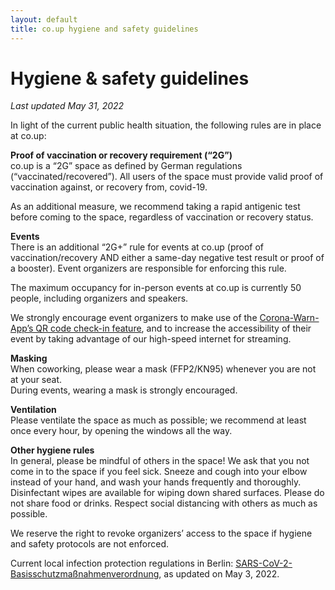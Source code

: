 ```yaml
---
layout: default
title: co.up hygiene and safety guidelines
---
```


<h1>
  Hygiene & safety guidelines
</h1>

_Last updated May 31, 2022_

In light of the current public health situation, the following rules are in place at co.up:

**Proof of vaccination or recovery requirement (“2G”)**<br/>
co.up is a “2G” space as defined by German regulations (“vaccinated/recovered”). All users of the space must provide valid proof of vaccination against, or recovery from, covid-19.

As an additional measure, we recommend taking a rapid antigenic test before coming to the space, regardless of vaccination or recovery status.

**Events**<br/>
There is an additional “2G+” rule for events at co.up (proof of vaccination/recovery AND either a same-day negative test result or proof of a booster). Event organizers are responsible for enforcing this rule.

The maximum occupancy for in-person events at co.up is currently 50 people, including organizers and speakers.

We strongly encourage event organizers to make use of the [Corona-Warn-App’s QR code check-in feature](https://www.coronawarn.app/en/eventregistration/), and to increase the accessibility of their event by taking advantage of our high-speed internet for streaming.

**Masking**<br/>
When coworking, please wear a mask (FFP2/KN95) whenever you are not at your seat.<br/>
During events, wearing a mask is strongly encouraged.

**Ventilation**<br/>
Please ventilate the space as much as possible; we recommend at least once every hour, by opening the windows all the way.

**Other hygiene rules**<br/>
In general, please be mindful of others in the space! We ask that you not come in to the space if you feel sick. Sneeze and cough into your elbow instead of your hand, and wash your hands frequently and thoroughly. Disinfectant wipes are available for wiping down shared surfaces. Please do not share food or drinks. Respect social distancing with others as much as possible.

We reserve the right to revoke organizers’ access to the space if hygiene and safety protocols are not enforced.

Current local infection protection regulations in Berlin: [SARS-CoV-2-Basisschutzmaßnahmenverordnung](https://www.berlin.de/corona/massnahmen/verordnung/), as updated on May 3, 2022.
